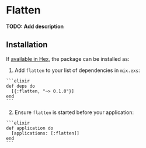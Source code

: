 # Flatten

**TODO: Add description**

## Installation

If [available in Hex](https://hex.pm/docs/publish), the package can be installed as:

  1. Add `flatten` to your list of dependencies in `mix.exs`:

    ```elixir
    def deps do
      [{:flatten, "~> 0.1.0"}]
    end
    ```

  2. Ensure `flatten` is started before your application:

    ```elixir
    def application do
      [applications: [:flatten]]
    end
    ```

